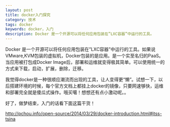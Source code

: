 ```yaml
---
layout: post
title: docker入门探究
category: 技术
tags: docker
keywords: docker，入门
description: Docker 是一个开源可以将任何应用包装在”LXC容器”中运行的工具。
---
```


Docker 是一个开源可以将任何应用包装在”LXC容器”中运行的工具。如果说VMware,KVM包装的虚拟机，Docker包装的是应用。是一个实至名归的PaaS。
当应用被打包成Docker Image后，部署和运维就变得极其简单。可以使用统一的方式来下载，启动，扩展，删除，迁移。

我觉得docker是一种很顺应潮流而出现的工具，让人变得更“懒”。试想一下，以后搭建环境的时候，每个官方文档上都挂上docker的镜像，只要网速够快，运维和部署完全就是傻瓜式操作。哦买噶！想想还有点小激动呢。。


好了，做梦结束，入门的话看下面这篇干货！

http://pchou.info/open-source/2014/03/29/docker-introduction.html#jtss-tsina